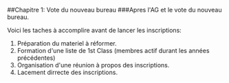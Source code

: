 ##Chapitre 1: Vote du nouveau bureau
###Apres l'AG et le vote du nouveau bureau.

Voici les taches à accomplire avant de lancer les inscriptions:

1. Préparation du materiel à réformer.
3. Formation d'une liste de 1st Class (membres actif durant les années précédentes)
4. Organisation d'une réunion à propos des inscriptions.
2. Lacement dirrecte des inscriptions. 


